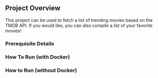 ## Project Overview

This project can be used to fetch a list of trending movies based on the TMDB API.
If you would like, you can also compile a list of your favorite movies!

### Prerequisite Details

### How To Run (with Docker)

### How to Run (without Docker)